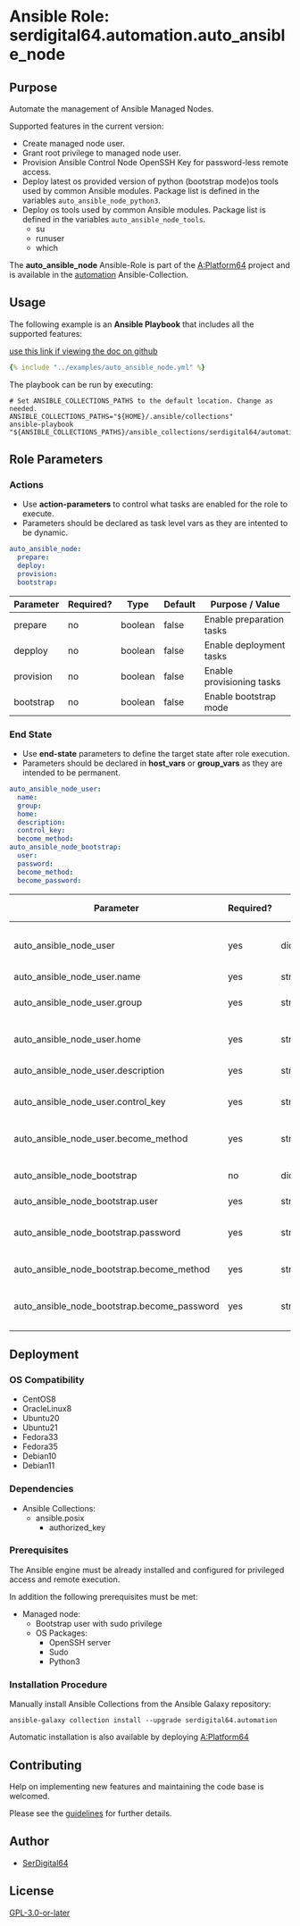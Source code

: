 # Ansible Role: serdigital64.automation.auto_ansible_node

## Purpose

Automate the management of Ansible Managed Nodes.

Supported features in the current version:

- Create managed node user.
- Grant root privilege to managed node user.
- Provision Ansible Control Node OpenSSH Key for password-less remote access.
- Deploy latest os provided version of python (bootstrap mode)os tools used by common Ansible modules. Package list is defined in the variables `auto_ansible_node_python3`.
- Deploy os tools used by common Ansible modules. Package list is defined in the variables `auto_ansible_node_tools`.
  - su
  - runuser
  - which

The **auto_ansible_node** Ansible-Role is part of the [A:Platform64](https://github.com/serdigital64/aplatform64) project and is available in the [automation](https://aplatform64.readthedocs.io/en/latest/collections/automation) Ansible-Collection.

## Usage

The following example is an **Ansible Playbook** that includes all the supported features:

[use this link if viewing the doc on github](https://github.com/aplatform64/automation/blob/main/playbooks/auto_ansible_node.yml)

```yaml
{% include "../examples/auto_ansible_node.yml" %}
```

The playbook can be run by executing:

```shell
# Set ANSIBLE_COLLECTIONS_PATHS to the default location. Change as needed.
ANSIBLE_COLLECTIONS_PATHS="${HOME}/.ansible/collections"
ansible-playbook "${ANSIBLE_COLLECTIONS_PATHS}/ansible_collections/serdigital64/automation/playbooks/auto_ansible_node.yml"
```

## Role Parameters

### Actions

- Use **action-parameters** to control what tasks are enabled for the role to execute.
- Parameters should be declared as task level vars as they are intented to be dynamic.

```yaml
auto_ansible_node:
  prepare:
  deploy:
  provision:
  bootstrap:
```

| Parameter | Required? | Type    | Default | Purpose / Value           |
| --------- | --------- | ------- | ------- | ------------------------- |
| prepare   | no        | boolean | false   | Enable preparation tasks  |
| depploy   | no        | boolean | false   | Enable deployment tasks   |
| provision | no        | boolean | false   | Enable provisioning tasks |
| bootstrap | no        | boolean | false   | Enable bootstrap mode     |

### End State

- Use **end-state** parameters to define the target state after role execution.
- Parameters should be declared in **host_vars** or **group_vars** as they are intended to be permanent.

```yaml
auto_ansible_node_user:
  name:
  group:
  home:
  description:
  control_key:
  become_method:
auto_ansible_node_bootstrap:
  user:
  password:
  become_method:
  become_password:
```

| Parameter                                   | Required? | Type       | Default                  | Purpose / Value                   |
| ------------------------------------------- | --------- | ---------- | ------------------------ | --------------------------------- |
| auto_ansible_node_user                      | yes       | dictionary |                          | Define managed node user details  |
| auto_ansible_node_user.name                 | yes       | string     | `"amnode"`               | User name                         |
| auto_ansible_node_user.group                | yes       | string     | `"amnode"`               | User's primary group              |
| auto_ansible_node_user.home                 | yes       | string     | `"/home/amnode"`         | User's home directory             |
| auto_ansible_node_user.description          | yes       | string     | `"Ansible managed node"` | User description                  |
| auto_ansible_node_user.control_key          | yes       | string     |                          | Full path to the SSH public Key   |
| auto_ansible_node_user.become_method        | yes       | string     | `"sudo"`                 | Ansible become method             |
| auto_ansible_node_bootstrap                 | no        | dictionary |                          | Define bootstrap details          |
| auto_ansible_node_bootstrap.user            | yes       | string     | `"sysadmin"`             | User name                         |
| auto_ansible_node_bootstrap.password        | yes       | string     |                          | User's password (plain or vault)  |
| auto_ansible_node_bootstrap.become_method   | yes       | string     | `"sudo"`                 | Become method                     |
| auto_ansible_node_bootstrap.become_password | yes       | string     |                          | Become password (plain or vault)  |

## Deployment

### OS Compatibility

- CentOS8
- OracleLinux8
- Ubuntu20
- Ubuntu21
- Fedora33
- Fedora35
- Debian10
- Debian11

### Dependencies

- Ansible Collections:
  - ansible.posix
    - authorized_key

### Prerequisites

The Ansible engine must be already installed and configured for privileged access and remote execution.

In addition the following prerequisites must be met:

- Managed node:
  - Bootstrap user with sudo privilege
  - OS Packages:
    - OpenSSH server
    - Sudo
    - Python3

### Installation Procedure

Manually install Ansible Collections from the Ansible Galaxy repository:

```shell
ansible-galaxy collection install --upgrade serdigital64.automation
```

Automatic installation is also available by deploying [A:Platform64](https://aplatform64.readthedocs.io/en/latest/#deployment)

## Contributing

Help on implementing new features and maintaining the code base is welcomed.

Please see the [guidelines](https://aplatform64.readthedocs.io/en/latest/contributing/CONTRIBUTING) for further details.

## Author

- [SerDigital64](https://serdigital64.github.io/)

## License

[GPL-3.0-or-later](https://www.gnu.org/licenses/gpl-3.0.txt)
